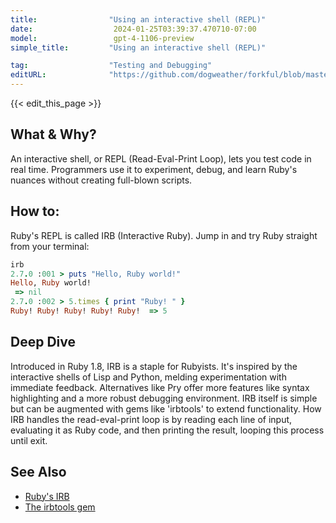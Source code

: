 ```yaml
---
title:                "Using an interactive shell (REPL)"
date:                  2024-01-25T03:39:37.470710-07:00
model:                 gpt-4-1106-preview
simple_title:         "Using an interactive shell (REPL)"

tag:                  "Testing and Debugging"
editURL:              "https://github.com/dogweather/forkful/blob/master/content/en/ruby/using-an-interactive-shell-repl.md"
---
```


{{< edit_this_page >}}

## What & Why?
An interactive shell, or REPL (Read-Eval-Print Loop), lets you test code in real time. Programmers use it to experiment, debug, and learn Ruby's nuances without creating full-blown scripts.

## How to:
Ruby's REPL is called IRB (Interactive Ruby). Jump in and try Ruby straight from your terminal:

```Ruby
irb
2.7.0 :001 > puts "Hello, Ruby world!"
Hello, Ruby world!
 => nil
2.7.0 :002 > 5.times { print "Ruby! " }
Ruby! Ruby! Ruby! Ruby! Ruby!  => 5
```

## Deep Dive
Introduced in Ruby 1.8, IRB is a staple for Rubyists. It's inspired by the interactive shells of Lisp and Python, melding experimentation with immediate feedback. Alternatives like Pry offer more features like syntax highlighting and a more robust debugging environment. IRB itself is simple but can be augmented with gems like 'irbtools' to extend functionality. How IRB handles the read-eval-print loop is by reading each line of input, evaluating it as Ruby code, and then printing the result, looping this process until exit.

## See Also
- [Ruby's IRB](https://ruby-doc.org/stdlib-2.7.0/libdoc/irb/rdoc/IRB.html)
- [The irbtools gem](https://github.com/janlelis/irbtools)
